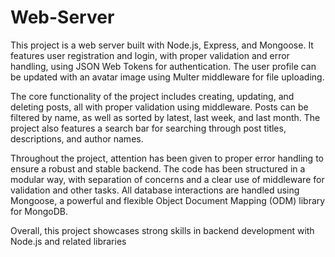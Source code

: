 # Web-Server
This project is a web server built with Node.js, Express, and Mongoose. It features user registration and login, with proper validation and error handling, using JSON Web Tokens for authentication. The user profile can be updated with an avatar image using Multer middleware for file uploading.

The core functionality of the project includes creating, updating, and deleting posts, all with proper validation using middleware. Posts can be filtered by name, as well as sorted by latest, last week, and last month. The project also features a search bar for searching through post titles, descriptions, and author names.

Throughout the project, attention has been given to proper error handling to ensure a robust and stable backend. The code has been structured in a modular way, with separation of concerns and a clear use of middleware for validation and other tasks. All database interactions are handled using Mongoose, a powerful and flexible Object Document Mapping (ODM) library for MongoDB.

Overall, this project showcases strong skills in backend development with Node.js and related libraries
